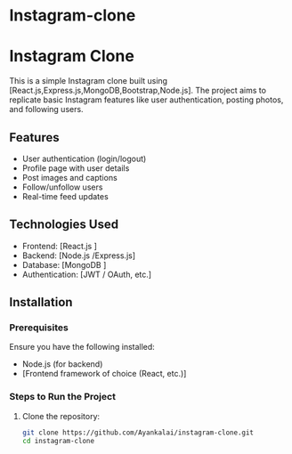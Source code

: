 # Instagram-clone
# Instagram Clone

This is a simple Instagram clone built using [React.js,Express.js,MongoDB,Bootstrap,Node.js]. The project aims to replicate basic Instagram features like user authentication, posting photos, and following users.

## Features

- User authentication (login/logout)
- Profile page with user details
- Post images and captions
- Follow/unfollow users
- Real-time feed updates

## Technologies Used

- Frontend: [React.js ]
- Backend: [Node.js /Express.js]
- Database: [MongoDB ]
- Authentication: [JWT / OAuth, etc.]

## Installation

### Prerequisites

Ensure you have the following installed:
- Node.js (for backend)
- [Frontend framework of choice (React, etc.)]

### Steps to Run the Project

1. Clone the repository:
   ```bash
   git clone https://github.com/Ayankalai/instagram-clone.git
   cd instagram-clone
